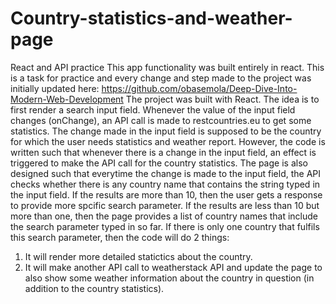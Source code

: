 # Country-statistics-and-weather-page
React and API practice
This app functionality was built entirely in react.
This is a task for practice and every change and step made to the project was initially updated here: https://github.com/obasemola/Deep-Dive-Into-Modern-Web-Development
The project was built with React.
The idea is to first render a search input field.
Whenever the value of the input field changes (onChange), an API call is made to restcountries.eu to get some statistics.
The change made in the input field is supposed to be the country for which the user needs statistics and weather report.
However, the code is written such that whenever there is a change in the input field, an effect is triggered to make the API call for the country statistics.
The page is also designed such that everytime the change is made to the input field, the API checks whether there is any country name that contains the string typed in the input field.
If the results are more than 10, then the user gets a response to provide more spcific search parameter.
If the results are less than 10 but more than one, then the page provides a list of country names that include the search parameter typed in so far.
If there is only one country that fulfils this search parameter, then the code will do 2 things:
  1. It will render more detailed statictics about the country.
  2. It will make another API call to weatherstack API and update the page to also show some weather information about the country in question (in addition to the country statistics).
